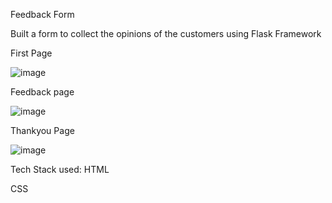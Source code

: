 Feedback Form

Built a form to collect the opinions of the customers using Flask Framework

First Page

![image](https://user-images.githubusercontent.com/121716798/214862054-5ddfea66-3a59-4c3b-93da-561d018fdb0b.png)



Feedback page

![image](https://user-images.githubusercontent.com/121716798/214859901-8e8e098a-81a5-4bbf-9b37-8ac71f18e30f.png)

Thankyou Page

![image](https://user-images.githubusercontent.com/121716798/214860044-624629a8-08e9-4be0-b89c-6186c5c9c9a0.png)

Tech Stack used:
HTML

CSS

